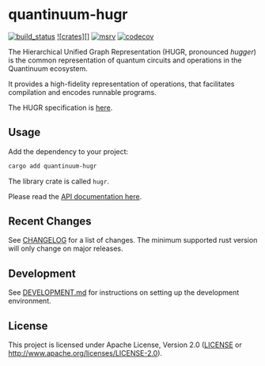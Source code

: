 quantinuum-hugr
===============

[![build_status][]](https://github.com/CQCL/hugr/actions)
[![crates][]](https://crates.io/crates/quantinuum-hugr)
[![msrv][]](https://github.com/CQCL/hugr)
[![codecov][]](https://codecov.io/gh/CQCL/hugr)

The Hierarchical Unified Graph Representation (HUGR, pronounced _hugger_) is the
common representation of quantum circuits and operations in the Quantinuum
ecosystem.

It provides a high-fidelity representation of operations, that facilitates
compilation and encodes runnable programs.

The HUGR specification is [here](specification/hugr.md).

## Usage

Add the dependency to your project:

```bash
cargo add quantinuum-hugr
```

The library crate is called `hugr`.

Please read the [API documentation here][].

## Recent Changes

See [CHANGELOG][] for a list of changes. The minimum supported rust
version will only change on major releases.

## Development

See [DEVELOPMENT.md](DEVELOPMENT.md) for instructions on setting up the development environment.

## License

This project is licensed under Apache License, Version 2.0 ([LICENSE][] or http://www.apache.org/licenses/LICENSE-2.0).

  [API documentation here]: https://docs.rs/quantinuum-hugr/
  [build_status]: https://github.com/CQCL/hugr/workflows/Continuous%20integration/badge.svg?branch=main
  [msrv]: https://img.shields.io/badge/rust-1.70.0%2B-blue.svg
  [codecov]: https://img.shields.io/codecov/c/gh/CQCL/hugr?logo=codecov
  [LICENSE]: LICENCE
  [CHANGELOG]: CHANGELOG.md
